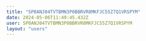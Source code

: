 ```yaml
---
title: "SP0ANJ04TVTBMN3P0BBRVR8MKFJC55Z7Q1VRSPYM"
date: 2024-05-06T11:49:45.432Z
user: SP0ANJ04TVTBMN3P0BBRVR8MKFJC55Z7Q1VRSPYM
layout: "users"
---
```

    